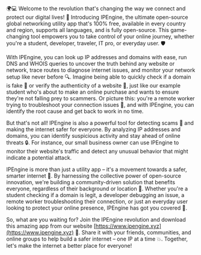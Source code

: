🌍💻 Welcome to the revolution that's changing the way we connect and protect our digital lives! 🚀 Introducing IPEngine, the ultimate open-source global networking utility app that's 100% free, available in every country and region, supports all languages, and is fully open-source. This game-changing tool empowers you to take control of your online journey, whether you're a student, developer, traveler, IT pro, or everyday user. 🛡️

With IPEngine, you can look up IP addresses and domains with ease, run DNS and WHOIS queries to uncover the truth behind any website or network, trace routes to diagnose internet issues, and monitor your network setup like never before 🔍. Imagine being able to quickly check if a domain is fake 🚫 or verify the authenticity of a website 💯, just like our example student who's about to make an online purchase and wants to ensure they're not falling prey to scammers. Or picture this: you're a remote worker trying to troubleshoot your connection issues 👥, and with IPEngine, you can identify the root cause and get back to work in no time.

But that's not all! IPEngine is also a powerful tool for detecting scams 🚨 and making the internet safer for everyone. By analyzing IP addresses and domains, you can identify suspicious activity and stay ahead of online threats 🔒. For instance, our small business owner can use IPEngine to monitor their website's traffic and detect any unusual behavior that might indicate a potential attack.

IPEngine is more than just a utility app – it's a movement towards a safer, smarter internet 🌟. By harnessing the collective power of open-source innovation, we're building a community-driven solution that benefits everyone, regardless of their background or location 🎉. Whether you're a student checking if a domain is legit, a developer debugging an issue, a remote worker troubleshooting their connection, or just an everyday user looking to protect your online presence, IPEngine has got you covered 💪.

So, what are you waiting for? Join the IPEngine revolution and download this amazing app from our website [https://www.ipengine.xyz](https://www.ipengine.xyz) 📲. Share it with your friends, communities, and online groups to help build a safer internet – one IP at a time 💥. Together, let's make the internet a better place for everyone!